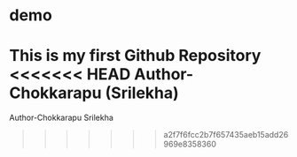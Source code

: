 # demo
This is my first Github Repository
<br>
<<<<<<< HEAD
Author- Chokkarapu (Srilekha)
=======
Author-Chokkarapu Srilekha
>>>>>>> a2f7f6fcc2b7f657435aeb15add26969e8358360
